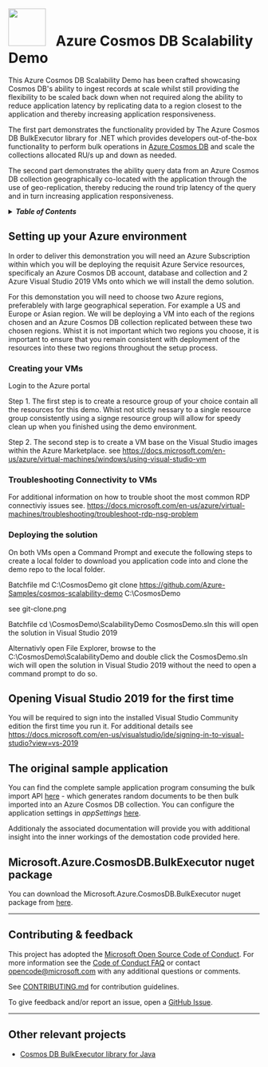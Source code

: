 <img src="https://raw.githubusercontent.com/dennyglee/azure-cosmosdb-spark/master/docs/images/azure-cosmos-db-icon.png" width="75">  &nbsp; Azure Cosmos DB Scalability Demo
==========================================

This Azure Cosmos DB Scalability Demo has been crafted showcasing Cosmos DB's ability to ingest records at scale whilst still providing the flexibility to be scaled back down when not required along the ability to reduce application latency by replicating data to a region closest to the application and thereby increasing application responsiveness.

The first part demonstrates the functionality provided by The Azure Cosmos DB BulkExecutor library for .NET which provides developers out-of-the-box functionality to perform bulk operations in [Azure Cosmos DB](http://cosmosdb.com) and scale the collections allocated RU/s up and down as needed.

The second part demonstrates the ability query data from an Azure Cosmos DB collection geographically   co-located with the application through the use of geo-replication, thereby reducing the round trip latency of the query and in turn increasing application responsiveness. 

<details>
<summary><strong><em>Table of Contents</em></strong></summary>

- [Setting up your environment](#Azure-Setup)
    - [Deploying your Azure Cosmos DB Account, Database and Collection](#Azure-CosmosDB-Setup)
    - [Deploying your VMs](#Azure-VM-Setup)
    - [Troubleshooting Connectivity](#Azure-NSG-Setup)
    - [Deploying the application](#Azure-App-Deployment)
    - [Scaling your collection up for Demo](#Azure-Scale)
    - [Cleaning up after your Demo](#Azure-Cleanup)
- [Performance tips](#additional-pointers)
- [Contributing & Feedback](#contributing--feedback)
- [Other relevant projects](#relevant-projects)

</details>

## Setting up your Azure environment

In order to deliver this demonstration you will need an Azure Subscription within which you will be deploying the requisit Azure Service resources, specificaly an Azure Cosmos DB account, database and collection and 2 Azure Visual Studio 2019 VMs onto which we will install the demo solution.

For this demonstation you will need to choose two Azure regions, preferablely with large geographical seperation. For example a US and Europe or Asian region. We will be deploying a VM into each of the regions chosen and an Azure Cosmos DB collection replicated between these two chosen regions. Whist it is not important which two regions you choose, it is important to ensure that you remain consistent with deployment of the resources into these two regions throughout the setup process.  

### Creating your VMs

Login to the Azure portal

Step 1. The first step is to create a resource group of your choice contain all the resources for this demo. Whist not stictly nessary to a single resource group consistently using a signge resource group will allow for speedy clean up when you finished using the demo environment.

Step 2. The second step is to create a VM base on the Visual Studio images within the Azure Marketplace.
see https://docs.microsoft.com/en-us/azure/virtual-machines/windows/using-visual-studio-vm



### Troubleshooting Connectivity to VMs
For additional information on how to trouble shoot the most common RDP connectiviy issues see.
https://docs.microsoft.com/en-us/azure/virtual-machines/troubleshooting/troubleshoot-rdp-nsg-problem

### Deploying the solution
On both VMs open a Command Prompt and execute the following steps to create a local folder to download you application code into and clone the demo repo to the local folder.

Batchfile
    md C:\CosmosDemo
    git clone https://github.com/Azure-Samples/cosmos-scalability-demo C:\CosmosDemo

see git-clone.png

Batchfile
    cd \CosmosDemo\ScalabilityDemo
    CosmosDemo.sln
this will open the solution in Visual Studio 2019

Alternativly open File Explorer, browse to the C:\CosmosDemo\ScalabilityDemo and double click the CosmosDemo.sln wich will open the solution in Visual Studio 2019 without the need to open a command prompt to do so.

## Opening Visual Studio 2019 for the first time

You will be required to sign into the installed Visual Studio Community edition the first time you run it. 
For additional details see https://docs.microsoft.com/en-us/visualstudio/ide/signing-in-to-visual-studio?view=vs-2019

## The original sample application 
You can find the complete sample application program consuming the bulk import API [here](https://github.com/Azure/azure-cosmosdb-bulkexecutor-dotnet-getting-started/blob/master/BulkImportSample/BulkImportSample/Program.cs) - which generates random documents to be then bulk imported into an Azure Cosmos DB collection. You can configure the application settings in *appSettings* [here](https://github.com/Azure/azure-cosmosdb-bulkexecutor-dotnet-getting-started/blob/master/BulkImportSample/BulkImportSample/App.config). 

Additionaly the associated documentation will provide you with additional insight into the inner workings of the demostation code provided here.

## Microsoft.Azure.CosmosDB.BulkExecutor nuget package 
You can download the Microsoft.Azure.CosmosDB.BulkExecutor nuget package from [here](https://www.nuget.org/packages/Microsoft.Azure.CosmosDB.BulkExecutor/).

------------------------------------------
## Contributing & feedback

This project has adopted the [Microsoft Open Source Code of
Conduct](https://opensource.microsoft.com/codeofconduct/).  For more information
see the [Code of Conduct
FAQ](https://opensource.microsoft.com/codeofconduct/faq/) or contact
[opencode@microsoft.com](mailto:opencode@microsoft.com) with any additional
questions or comments.

See [CONTRIBUTING.md](CONTRIBUTING.md) for contribution guidelines.

To give feedback and/or report an issue, open a [GitHub
Issue](https://help.github.com/articles/creating-an-issue/).

------------------------------------------

## Other relevant projects

* [Cosmos DB BulkExecutor library for Java](https://github.com/Azure/azure-cosmosdb-bulkexecutor-java-getting-started)